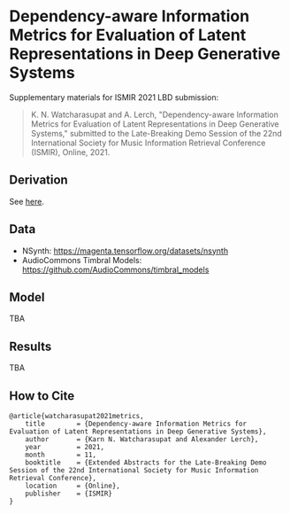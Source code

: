 # Dependency-aware Information Metrics for Evaluation of Latent Representations in Deep Generative Systems
Supplementary materials for ISMIR 2021 LBD submission:

> K. N. Watcharasupat and A. Lerch, "Dependency-aware Information Metrics for Evaluation of Latent Representations in Deep Generative Systems," submitted to the Late-Breaking Demo Session of the 22nd International Society for Music Information Retrieval Conference (ISMIR), Online, 2021.

## Derivation

See [here](proof.pdf).

## Data
- NSynth: https://magenta.tensorflow.org/datasets/nsynth
- AudioCommons Timbral Models: https://github.com/AudioCommons/timbral_models

## Model
TBA

## Results
TBA

## How to Cite
```
@article{watcharasupat2021metrics,
	title        = {Dependency-aware Information Metrics for Evaluation of Latent Representations in Deep Generative Systems},
	author       = {Karn N. Watcharasupat and Alexander Lerch},
	year         = 2021,
	month        = 11,
	booktitle    = {Extended Abstracts for the Late-Breaking Demo Session of the 22nd International Society for Music Information Retrieval Conference},
	location     = {Online},
	publisher    = {ISMIR}
}
```
